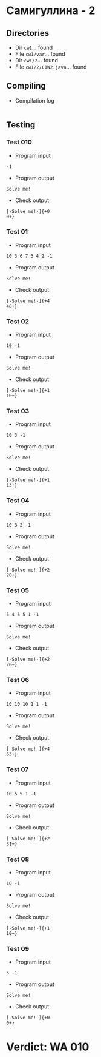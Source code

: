 # Самигуллина - 2
## Directories
- Dir `cw1`... found
- File `cw1/var`... found
- Dir `cw1/2`... found
- File `cw1/2/C1W2.java`... found
## Compiling
- Compilation log
```

```
## Testing
### Test 010
- Program input
```
-1

```
- Program output
```
Solve me!

```
- Check output
```
[-Solve me!-]{+0
0+}

```
### Test 01
- Program input
```
10 3 6 7 3 4 2 -1

```
- Program output
```
Solve me!

```
- Check output
```
[-Solve me!-]{+4
48+}

```
### Test 02
- Program input
```
10 -1

```
- Program output
```
Solve me!

```
- Check output
```
[-Solve me!-]{+1
10+}

```
### Test 03
- Program input
```
10 3 -1

```
- Program output
```
Solve me!

```
- Check output
```
[-Solve me!-]{+1
13+}

```
### Test 04
- Program input
```
10 3 2 -1

```
- Program output
```
Solve me!

```
- Check output
```
[-Solve me!-]{+2
20+}

```
### Test 05
- Program input
```
5 4 5 5 1 -1

```
- Program output
```
Solve me!

```
- Check output
```
[-Solve me!-]{+2
20+}

```
### Test 06
- Program input
```
10 10 10 1 1 -1

```
- Program output
```
Solve me!

```
- Check output
```
[-Solve me!-]{+4
63+}

```
### Test 07
- Program input
```
10 5 5 1 -1

```
- Program output
```
Solve me!

```
- Check output
```
[-Solve me!-]{+2
31+}

```
### Test 08
- Program input
```
10 -1

```
- Program output
```
Solve me!

```
- Check output
```
[-Solve me!-]{+1
10+}

```
### Test 09
- Program input
```
5 -1

```
- Program output
```
Solve me!

```
- Check output
```
[-Solve me!-]{+0
0+}

```
# Verdict: WA 010
